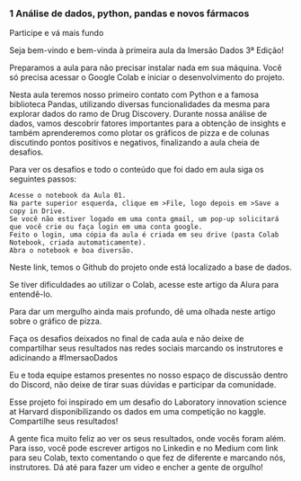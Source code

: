 ### 1 Análise de dados, python, pandas e novos fármacos
Participe e vá mais fundo

Seja bem-vindo e bem-vinda à primeira aula da Imersão Dados 3ª Edição!

Preparamos a aula para não precisar instalar nada em sua máquina. Você só precisa acessar o Google Colab e iniciar o desenvolvimento do projeto.

Nesta aula teremos nosso primeiro contato com Python e a famosa biblioteca Pandas, utilizando diversas funcionalidades da mesma para explorar dados do ramo de Drug Discovery. Durante nossa análise de dados, vamos descobrir fatores importantes para a obtenção de insights e também aprenderemos como plotar os gráficos de pizza e de colunas discutindo pontos positivos e negativos, finalizando a aula cheia de desafios.

Para ver os desafios e todo o conteúdo que foi dado em aula siga os seguintes passos:

    Acesse o notebook da Aula 01.
    Na parte superior esquerda, clique em >File, logo depois em >Save a copy in Drive.
    Se você não estiver logado em uma conta gmail, um pop-up solicitará que você crie ou faça login em uma conta google.
    Feito o login, uma cópia da aula é criada em seu drive (pasta Colab Notebook, criada automaticamente).
    Abra o notebook e boa diversão.

Neste link, temos o Github do projeto onde está localizado a base de dados.

Se tiver dificuldades ao utilizar o Colab, acesse este artigo da Alura para entendê-lo.

Para dar um mergulho ainda mais profundo, dê uma olhada neste artigo sobre o gráfico de pizza.

Faça os desafios deixados no final de cada aula e não deixe de compartilhar seus resultados nas redes sociais marcando os instrutores e adicinando a #ImersaoDados

Eu e toda equipe estamos presentes no nosso espaço de discussão dentro do Discord, não deixe de tirar suas dúvidas e participar da comunidade.

Esse projeto foi inspirado em um desafio do Laboratory innovation science at Harvard disponibilizando os dados em uma competição no kaggle.
Compartilhe seus resultados!

A gente fica muito feliz ao ver os seus resultados, onde vocês foram além. Para isso, você pode escrever artigos no Linkedin e no Medium com link para seu Colab, texto comentando o que fez de diferente e marcando nós, instrutores. Dá até para fazer um video e encher a gente de orgulho!